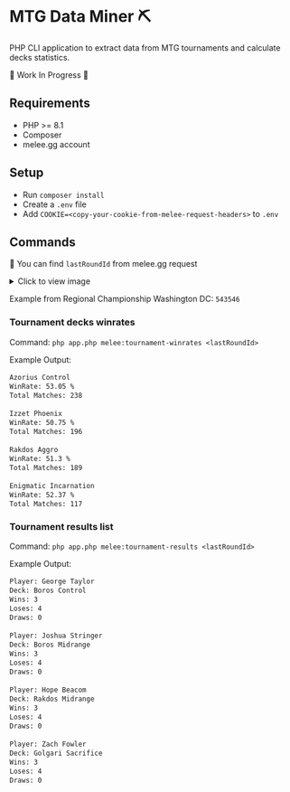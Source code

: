 # MTG Data Miner ⛏️

PHP CLI application to extract data from MTG tournaments and calculate decks statistics.

🚧 Work In Progress 🚧

## Requirements

- PHP >= 8.1
- Composer
- melee.gg account

## Setup

- Run `composer install`
- Create a `.env` file
- Add `COOKIE=<copy-your-cookie-from-melee-request-headers>` to `.env`

## Commands

📝 You can find `lastRoundId` from melee.gg request

<details>
  <summary>Click to view image</summary>

![Melee API call lastRoundId](assets/lastRoundId.png)
</details>

Example from Regional Championship Washington DC: `543546`

### Tournament decks winrates

Command: `php app.php melee:tournament-winrates <lastRoundId>`

Example Output:
```
Azorius Control
WinRate: 53.05 %
Total Matches: 238

Izzet Phoenix
WinRate: 50.75 %
Total Matches: 196

Rakdos Aggro
WinRate: 51.3 %
Total Matches: 189

Enigmatic Incarnation
WinRate: 52.37 %
Total Matches: 117
```

### Tournament results list

Command: `php app.php melee:tournament-results <lastRoundId>`

Example Output:
```
Player: George Taylor
Deck: Boros Control
Wins: 3
Loses: 4
Draws: 0

Player: Joshua Stringer
Deck: Boros Midrange
Wins: 3
Loses: 4
Draws: 0

Player: Hope Beacom
Deck: Rakdos Midrange
Wins: 3
Loses: 4
Draws: 0

Player: Zach Fowler
Deck: Golgari Sacrifice
Wins: 3
Loses: 4
Draws: 0
```
